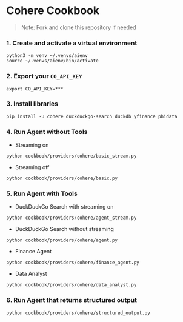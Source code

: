 # Cohere Cookbook

> Note: Fork and clone this repository if needed

### 1. Create and activate a virtual environment

```shell
python3 -m venv ~/.venvs/aienv
source ~/.venvs/aienv/bin/activate
```

### 2. Export your `CO_API_KEY`

```shell
export CO_API_KEY=***
```

### 3. Install libraries

```shell
pip install -U cohere duckduckgo-search duckdb yfinance phidata
```

### 4. Run Agent without Tools

- Streaming on

```shell
python cookbook/providers/cohere/basic_stream.py
```

- Streaming off

```shell
python cookbook/providers/cohere/basic.py
```

### 5. Run Agent with Tools

- DuckDuckGo Search with streaming on

```shell
python cookbook/providers/cohere/agent_stream.py
```

- DuckDuckGo Search without streaming

```shell
python cookbook/providers/cohere/agent.py
```

- Finance Agent

```shell
python cookbook/providers/cohere/finance_agent.py
```

- Data Analyst

```shell
python cookbook/providers/cohere/data_analyst.py
```

### 6. Run Agent that returns structured output

```shell
python cookbook/providers/cohere/structured_output.py
```


